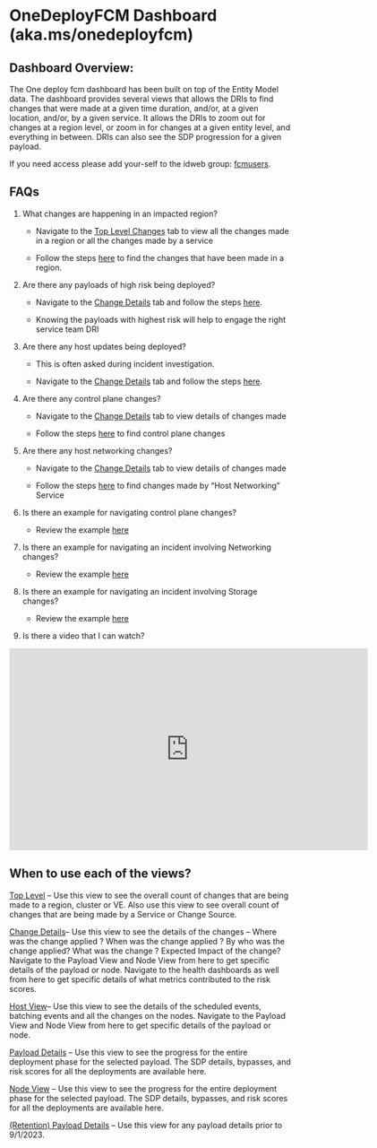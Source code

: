 <h1>OneDeployFCM Dashboard (aka.ms/onedeployfcm)</h1>

<h2>Dashboard Overview: </h2>
The One deploy fcm dashboard has been built on top of the Entity Model data. The dashboard provides several views that allows the DRIs to find changes that were made at a given time duration, and/or, at a given location, and/or, by a given service. It allows the DRIs to zoom out for changes at a region level, or zoom in for changes at a given entity level, and everything in between.  DRIs can also see the SDP progression for a given payload.

If you need access please add your-self to the idweb group: [fcmusers](https://idweb.microsoft.com/IdentityManagement/aspx/common/GlobalSearchResult.aspx?searchtype=e0c132db-08d8-4258-8bce-561687a8a51e&content=fcmusers).


<h2>FAQs</h2>

1. What changes are happening in an impacted region?  
    - Navigate to the [Top Level Changes](https://dataexplorer.azure.com/dashboards/d0357802-00ae-48c7-85a2-5cf02d98de77?p-_startTime=12hours&p-_endTime=now&p-_region=all&p-_cluster=all&p-_serviceName=v-Host+Networking&p-_icmTeamName=all&p-_source=all&p-_entityType=all&p-_veName=all&p-_payload=all&p-_payloadOwner=all#a2b4dbc9-e958-4054-bc3e-6677c4321dd9) tab to view all the changes made in a region or all the changes made by a service 

    - Follow the steps [here](InterfaceHowTo/TopLevelView.md#toplevelView) to find the changes that have been made in a region. 

2. Are there any payloads of high risk being deployed? 

    - Navigate to the [Change Details](https://dataexplorer.azure.com/dashboards/d0357802-00ae-48c7-85a2-5cf02d98de77?p-_startTime=6hours&p-_endTime=now&p-_entityIds=v-uswestcentral-prod-a&p-_region=all&p-_availabilityZone=all&p-_datacenter=all&p-_cluster=all&p-_serviceName=v-Azure+Cosmos+DB&p-_icmTeamName=all&p-_source=all&p-_entityType=all&p-_veName=all&p-_payload=all&p-_payloadOwner=all#66cc3653-ecde-4c2c-9d24-1838d351d4d4) tab and follow the steps [here](InterfaceHowTo/ChangeDetails.md#payloadRisk). 

    - Knowing the payloads with highest risk will help to engage the right service team DRI 

3. Are there any host updates being deployed? 

    - This is often asked during incident investigation. 

    - Navigate to the [Change Details](https://dataexplorer.azure.com/dashboards/d0357802-00ae-48c7-85a2-5cf02d98de77?p-_startTime=6hours&p-_endTime=now&p-_entityIds=v-uswestcentral-prod-a&p-_region=all&p-_availabilityZone=all&p-_datacenter=all&p-_cluster=all&p-_serviceName=v-Azure+Cosmos+DB&p-_icmTeamName=all&p-_source=all&p-_entityType=all&p-_veName=all&p-_payload=all&p-_payloadOwner=all#66cc3653-ecde-4c2c-9d24-1838d351d4d4) tab and follow the steps [here](InterfaceHowTo/ChangeDetails.md#hostUpdate). 

4. Are there any control plane changes?  

    - Navigate to the [Change Details](https://dataexplorer.azure.com/dashboards/d0357802-00ae-48c7-85a2-5cf02d98de77?p-_startTime=6hours&p-_endTime=now&p-_entityIds=v-uswestcentral-prod-a&p-_region=all&p-_availabilityZone=all&p-_datacenter=all&p-_cluster=all&p-_serviceName=v-Azure+Cosmos+DB&p-_icmTeamName=all&p-_source=all&p-_entityType=all&p-_veName=all&p-_payload=all&p-_payloadOwner=all#66cc3653-ecde-4c2c-9d24-1838d351d4d4) tab to view details of changes made 

    - Follow the steps [here](Scenarios.md#controlPlaneChanges) to find control plane changes 

5. Are there any host networking changes?  

    - Navigate to the [Change Details](https://dataexplorer.azure.com/dashboards/d0357802-00ae-48c7-85a2-5cf02d98de77?p-_startTime=6hours&p-_endTime=now&p-_entityIds=v-uswestcentral-prod-a&p-_region=all&p-_availabilityZone=all&p-_datacenter=all&p-_cluster=all&p-_serviceName=v-Azure+Cosmos+DB&p-_icmTeamName=all&p-_source=all&p-_entityType=all&p-_veName=all&p-_payload=all&p-_payloadOwner=all#66cc3653-ecde-4c2c-9d24-1838d351d4d4) tab to view details of changes made 

    - Follow the steps [here](InterfaceHowTo/ChangeDetails.md#hostUpdateNetworking) to find changes made by “Host Networking” Service 

6. Is there an example for navigating control plane changes? 

    - Review the example [here](Scenarios.md#navigatingControlPlaneChanges) 

7. Is there an example for navigating an incident involving Networking changes? 

    - Review the example [here](Scenarios.md#networkingChanges) 

8. Is there an example for navigating an incident involving Storage changes? 

    - Review the example [here](Scenarios.md#storageChanges)

9. Is there a video that I can watch? 

<iframe src="https://microsoft.sharepoint.com/teams/FCM/_layouts/15/embed.aspx?UniqueId=4f607e9e-e6b8-45cf-8ad5-3aa3e1ee1e2b&embed=%7B%22hvm%22%3Atrue%2C%22ust%22%3Atrue%7D&referrer=StreamWebApp&referrerScenario=EmbedDialog.Create" width="640" height="360" frameborder="0" scrolling="no" allowfullscreen title="Meeting-20231117_192800-Meeting Recording.mp4"></iframe>



<h2>When to use each of the views?</h2>

[Top Level](https://dataexplorer.azure.com/dashboards/d0357802-00ae-48c7-85a2-5cf02d98de77?p-_startTime=24hours&p-_endTime=now&p-_region=v-apac+southeast+2&p-_region=v-austria+east&p-_region=v-east+us+2&p-_cluster=all&p-_serviceName=all&p-_icmTeamName=all&p-_source=all&p-_entityType=all&p-_veName=all&p-_payload=all&p-_payloadOwner=all#a2b4dbc9-e958-4054-bc3e-6677c4321dd9) – Use this view to see the overall count of changes that are being made to a region, cluster or VE. Also use this view to see overall count of changes that are being made by a Service or Change Source. 

[Change Details](https://dataexplorer.azure.com/dashboards/d0357802-00ae-48c7-85a2-5cf02d98de77?p-_startTime=24hours&p-_endTime=now&p-_entityIds=all&p-_region=v-apac+southeast+2&p-_region=v-austria+east&p-_region=v-east+us+2&p-_availabilityZone=all&p-_datacenter=all&p-_cluster=all&p-_serviceName=all&p-_icmTeamName=all&p-_source=all&p-_entityType=all&p-_veName=all&p-_payload=all&p-_payloadOwner=all#66cc3653-ecde-4c2c-9d24-1838d351d4d4)– Use this view to see the details of the changes – Where was the change applied ? When was the change applied ? By who was the change applied? What was the change ? Expected Impact of the change? Navigate to the Payload View and Node View from here to get specific details of the payload or node.  Navigate to the health dashboards as well from here to get specific details of what metrics contributed to the risk scores. 

[Host View](https://dataexplorer.azure.com/dashboards/d0357802-00ae-48c7-85a2-5cf02d98de77?p-_startTime=24hours&p-_endTime=now&p-_region=v-apac+southeast+2&p-_region=v-austria+east&p-_region=v-east+us+2&p-_cluster=all&p-_serviceName=all&p-_icmTeamName=all&p-_source=all&p-_entityType=all&p-_veName=all&p-_payload=all&p-_payloadOwner=all#91d01f68-e694-4da7-9181-641151bec452)– Use this view to see the details of the scheduled events, batching events and all the changes on the nodes. Navigate to the Payload View and Node View from here to get specific details of the payload or node. 

[Payload Details](https://dataexplorer.azure.com/dashboards/d0357802-00ae-48c7-85a2-5cf02d98de77?p-_source=all&p-_entityType=all&p-_payload=v-20231026-185824-af6b08181292abb827cab2975b699c51bc186aae#84c6c83e-687d-44a3-a599-110f700efce7) – Use this view to see the progress for the entire deployment phase for the selected payload. The SDP details, bypasses, and risk scores for all the deployments are available here. 

[Node View](https://dataexplorer.azure.com/dashboards/d0357802-00ae-48c7-85a2-5cf02d98de77?p-_startTime=24hours&p-_endTime=now&p-_nodeid=v-b2931fbe-fa10-ac0e-405b-661dd86838f6%2Cdd7577c4-aa26-bc96-a722-9b3853823d2d%2C2c1020f8-8b86-eb66-37b7-73246329ed14%2C9f4eadd2-0ec0-f8cb-25da-5e698058d0de&p-_dynamicMeasure=all&p-_entityTypeNode=all#08c31477-dfa3-43d3-9427-a6a57b228c43) – Use this view to see the progress for the entire deployment phase for the selected payload. The SDP details, bypasses, and risk scores for all the deployments are available here. 

[(Retention) Payload Details](https://dataexplorer.azure.com/dashboards/d0357802-00ae-48c7-85a2-5cf02d98de77?p-_startTime=1hours&p-_endTime=now&p-_source=all&p-_entityType=all&p-_payload=all#6636e445-a18d-4c6d-addb-5d2483701de5) – Use this view for any payload details prior to 9/1/2023. 